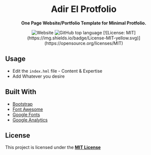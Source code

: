 <div align="center">
<h1>Adir El Protfolio</h1>

<strong>One Page Website/Portfolio Template for Minimal Protfolio.</strong>

<img alt="Website" src="https://img.shields.io/website?style=flat-square&url=https://adirel.github.io">
<img alt="GitHub top language" src="https://img.shields.io/github/languages/top/FR0ST1N/TooMinimal?style=flat-square">
[![License: MIT](https://img.shields.io/badge/License-MIT-yellow.svg)](https://opensource.org/licenses/MIT)
</div>

## Usage
* Edit the `index.hml` file - Content & Expertise
* Add Whatever you desire

## Built With

* [Bootstrap](https://getbootstrap.com/)
* [Font Awesome](https://fontawesome.com/)
* [Google Fonts](https://fonts.googleapis.com/)
* [Google Analytics](https://analytics.google.com/)

## License

This project is licensed under the [**MIT License**](https://github.com/adirel/adirel.github.io/blob/master/LICENSE) 
